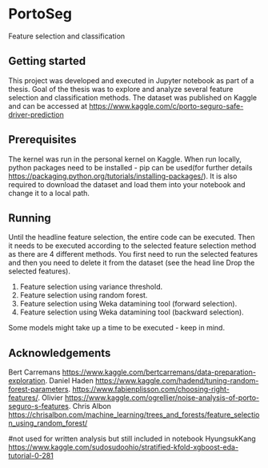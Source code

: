 # PortoSeg
Feature selection and classification

## Getting started
This project was developed and executed in Jupyter notebook as part of a thesis. Goal of the thesis was to explore and analyze several feature selection and classification methods. The dataset was published on Kaggle and can be accessed at https://www.kaggle.com/c/porto-seguro-safe-driver-prediction

## Prerequisites
The kernel was run in the personal kernel on Kaggle. When run locally, python packages need to be installed - pip can be used(for further details https://packaging.python.org/tutorials/installing-packages/). It is also required to download the dataset and load them into your notebook and change it to a local path. 

## Running
Until the headline feature selection, the entire code can be executed. Then it needs to be executed according to the selected feature selection method as there are 4 different methods. 
You first need to run the selected features and then you need to delete it from the dataset (see the head line Drop the selected features).
1) Feature selection using variance threshold.
2) Feature selection using random forest.
3) Feature selection using Weka datamining tool (forward selection).
4) Feature selection using Weka datamining tool (backward selection).

Some models might take up a time to be executed - keep in mind. 


## Acknowledgements
Bert Carremans https://www.kaggle.com/bertcarremans/data-preparation-exploration.
Daniel Haden https://www.kaggle.com/hadend/tuning-random-forest-parameters.
https://www.fabienplisson.com/choosing-right-features/.
Olivier https://www.kaggle.com/ogrellier/noise-analysis-of-porto-seguro-s-features.
Chris Albon https://chrisalbon.com/machine_learning/trees_and_forests/feature_selection_using_random_forest/

#not used for written analysis but still included in notebook
HyungsukKang https://www.kaggle.com/sudosudoohio/stratified-kfold-xgboost-eda-tutorial-0-281
